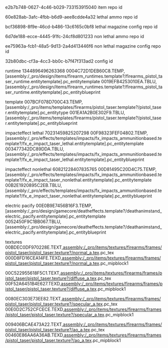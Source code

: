 e2b7b748-0627-4c46-b029-733153915040 item repo id

60e828ab-3afc-4fbb-b6d9-aee8cdde4a32 lethal ammo repo id

bcf36898-8f9e-46cd-b486-13c6165c0bf8 lethal magazine config repo id

6d7de188-ecce-4445-91fc-24cf8d801233 non lethal ammo repo id

ee75963a-fcb1-48a5-9d13-2a4d413446f6 non lethal magazine config repo id

32b80dbc-cf3a-4cc3-bb0c-b7f47f313ad2 config id

runtime 1344896496263368
0004C72D1DEB60C8.TEMP,[assembly:/_pro/design/items/firearm_runtimes.template?/firearms_pistol_taser_runtime.entitytemplate].pc_entitytemplate
0019EFB4253010EA.TBLU,[assembly:/_pro/design/items/firearm_runtimes.template?/firearms_pistol_taser_runtime.entitytemplate].pc_entityblueprint

template
007BCF078D700C43.TEMP,[assembly:/_pro/items/templates/firearms/pistol_taser.template?/pistol_taser.entitytemplate].pc_entitytype
001EA1A2B0E302F9.TBLU,[assembly:/_pro/items/templates/firearms/pistol_taser.template?/pistol_taser.entitytemplate].pc_entityblueprint

impacteffect lethal 70231459825207298
00F98323FEF04802.TEMP,[assembly:/_pro/effects/templates/impacts/fx_impacts_ammunitionbased.template?/fx_e_impact_taser_lethal.entitytemplate].pc_entitytemplate
003477342DC89DDA.TBLU,[assembly:/_pro/effects/templates/impacts/fx_impacts_ammunitionbased.template?/fx_e_impact_taser_lethal.entitytemplate].pc_entityblueprint


impacteffect nonlethal 60821228407835765
00D81495C20D4C75.TEMP,[assembly:/_pro/effects/templates/impacts/fx_impacts_ammunitionbased.template?/fx_e_impact_taser_nonlethal.entitytemplate].pc_entitytemplate
00B2E1920895C2EB.TBLU,[assembly:/_pro/effects/templates/impacts/fx_impacts_ammunitionbased.template?/fx_e_impact_taser_nonlethal.entitytemplate].pc_entityblueprint


electric pacify
00E0B9E7456B16F3.TEMP,[assembly:/_pro/design/gamecore/deatheffects.template?/deathanimstand_electric_pacify.entitytemplate].pc_entitytemplate
0052450F9C1BB067.TBLU,[assembly:/_pro/design/gamecore/deatheffects.template?/deathanimstand_electric_pacify.entitytemplate].pc_entityblueprint


textures
00BDEC0DF970228E.TEXT,[assembly:/_pro/items/textures/firearms/frames/pistol_taser/pistol_taser.texture?/normal_a.tex](asnormalmap).pc_tex
000D8FD16CEA14FE.TEXD,[assembly:/_pro/items/textures/firearms/frames/pistol_taser/pistol_taser.texture?/normal_a.tex](asnormalmap).pc_mipblock1

00C522955618F5C1.TEXT,[assembly:/_pro/items/textures/firearms/frames/pistol_taser/pistol_taser.texture?/diffuse_a.tex](ascolormap).pc_tex
00F52A6451B4E627.TEXD,[assembly:/_pro/items/textures/firearms/frames/pistol_taser/pistol_taser.texture?/diffuse_a.tex](ascolormap).pc_mipblock1

0080EC303E73EE82.TEXT,[assembly:/_pro/items/textures/firearms/frames/pistol_taser/pistol_taser.texture?/specular_a.tex](ascolormap).pc_tex
00E0D2C752CFCECE.TEXD,[assembly:/_pro/items/textures/firearms/frames/pistol_taser/pistol_taser.texture?/specular_a.tex](ascolormap).pc_mipblock1

009406BCAE473A22.TEXT,[assembly:/_pro/items/textures/firearms/frames/pistol_taser/pistol_taser.texture?/ao_a.tex](ascolormap).pc_tex
00460E86AA6A36AB.TEXD,[assembly:/_pro/items/textures/firearms/frames/pistol_taser/pistol_taser.texture?/ao_a.tex](ascolormap).pc_mipblock1
